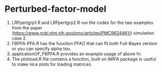 # Perturbed-factor-model
1) LRFpertgrp1.R and LRFpertgrp2.R run the codes for the two examples from the paper (https://www.ncbi.nlm.nih.gov/pmc/articles/PMC9624461/) simulation case 2.
2) FBPFA-PFA.R has the function PFA() that can fit both Full-Bayes version or you can specify alpha too.
3) applicationOF_FBPFA.R provides an example usage of above fn.
4) The plotload.R file contains a function, built on IMIFA package is useful to make nice plots for loading matrices.

